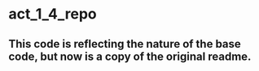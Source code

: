 # act_1_4_repo
 ## This code is reflecting the nature of the base code, but now is a copy of the original readme.
 
